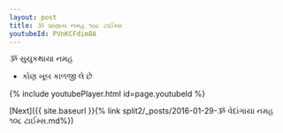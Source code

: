```yaml
---
layout: post
title: ૐ પ્રાણાય નમહ ૧૦૮ ટાઈમ્સ
youtubeId: PVnKCFdim8A
---
```

 
 
 ૐ સુયુકથાયા નમહ  
 
 -  કોણ ખૂબ કાળજી લે છે 
 
  
 
  
 
 
 
 
 
 


{% include youtubePlayer.html id=page.youtubeId %}
 
[Next]({{ site.baseurl }}{% link  split2/_posts/2016-01-29-ૐ વેદાંગાયા નમહ ૧૦૮ ટાઈમ્સ.md%})
 
